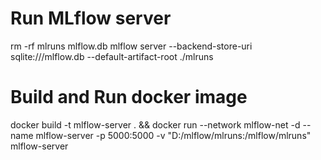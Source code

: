 # Run MLflow server

rm -rf mlruns mlflow.db
mlflow server --backend-store-uri sqlite:///mlflow.db --default-artifact-root ./mlruns

# Build and Run docker image

docker build -t mlflow-server . && docker run --network mlflow-net -d --name mlflow-server -p 5000:5000 -v "D:/mlflow/mlruns:/mlflow/mlruns" mlflow-server
